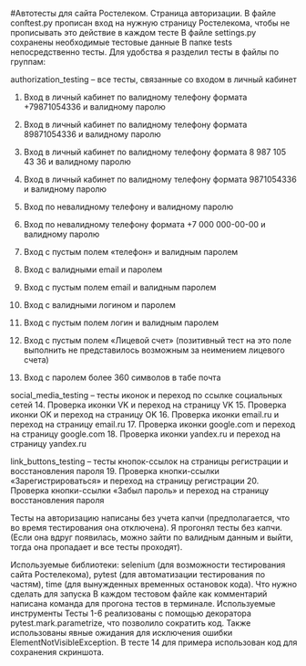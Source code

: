 #Автотесты для сайта Ростелеком. Страница авторизации.
В файле conftest.py прописан вход на нужную страницу Ростелекома, чтобы не прописывать это действие в каждом тесте
В файле settings.py сохранены необходимые тестовые данные
В папке tests непосредственно тесты. Для удобства я разделил тесты в файлы по группам:

authorization_testing – все тесты, связанные со входом в личный кабинет
1.	Вход в личный кабинет по валидному телефону формата +79871054336 и валидному паролю
2.	Вход в личный кабинет по валидному телефону формата 89871054336 и валидному паролю
3.	Вход в личный кабинет по валидному телефону формата 8 987 105 43 36 и валидному паролю
4.	Вход в личный кабинет по валидному телефону формата 9871054336 и валидному паролю
5.	Вход по невалидному телефону и валидному паролю
6.	Вход по невалидному телефону формата +7 000 000-00-00 и валидному паролю
7.	Вход с пустым полем «телефон» и валидным паролем

8.	Вход с валидными email и паролем

9.	Вход с пустым полем email и валидным паролем

10.	Вход с валидными логином и паролем

11.	Вход с пустым полем логин и валидным паролем

12.	Вход с пустым полем «Лицевой счет» (позитивный тест на это поле выполнить не представилось возможным за неимением лицевого счета)

13.	Вход с паролем более 360 символов в табе почта


social_media_testing – тесты иконок и переход по ссылке социальных сетей
14.	Проверка иконки VK и переход на страницу VK
15.	Проверка иконки OK и переход на страницу OK
16.	Проверка иконки email.ru и переход на страницу email.ru
17.	Проверка иконки google.com и переход на страницу google.com
18.	Проверка иконки yandex.ru и переход на страницу yandex.ru

link_buttons_testing – тесты кнопок-ссылок на страницы регистрации и восстановления пароля
19.	Проверка кнопки-ссылки «Зарегистрироваться» и переход на страницу регистрации
20.	Проверка кнопки-ссылки «Забыл пароль» и переход на страницу восстановления пароля

Тесты на авторизацию написаны без учета капчи (предполагается, что во время тестирования она отключена). Я прогонял тесты без капчи. (Если она вдруг появилась, можно зайти по валидным данным и выйти, тогда она пропадает и все тесты проходят). 



Используемые библиотеки:
selenium (для возможности тестирования сайта Ростелекома), pytest (для автоматизации тестирования по частям), time (для вынужденных временных остановок кода).
Что нужно сделать для запуска
В каждом тестовом файле как комментарий написана команда для прогона тестов в терминале.
Используемые инструменты
Тесты 1-6 реализованы с помощью декоратора pytest.mark.parametrize, что позволило сократить код. Также использованы явные ожидания для исключения ошибки ElementNotVisibleException.
В тесте 14 для примера использован код для сохранения скриншота.

